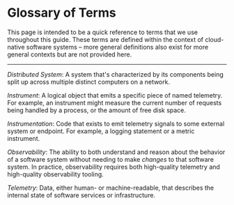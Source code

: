 # Glossary of Terms

This page is intended to be a quick reference to terms that we use throughout
this guide. These terms are defined within the context of cloud-native software
systems – more general definitions also exist for more general contexts but are
not provided here.

---

_Distributed System_: A system that's characterized by its components
being split up across multiple distinct computers on a network.

_Instrument_: A logical object that emits a specific piece of named telemetry.
For example, an instrument might measure the current number of requests being
handled by a process, or the amount of free disk space.

_Instrumentation_: Code that exists to emit telemetry signals to some external
system or endpoint. For example, a logging statement or a metric instrument.

_Observability_: The ability to both understand and reason about the behavior
of a software system without needing to make *changes* to that software system.
In practice, observability requires both high-quality telemetry and
high-quality observability tooling.

_Telemetry_: Data, either human- or machine-readable, that describes the
internal state of software services or infrastructure.

<!---
TODO:
- Distributed Tracing
- Metrics
- Logs
- Structured Logging
- Resource
- Transaction
- Monitoring
- SLO
- SLI
--->
